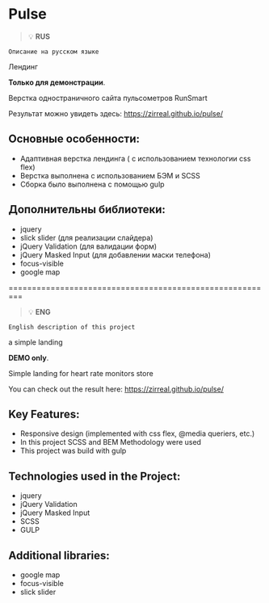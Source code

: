 # Pulse

> :bulb: **RUS** 

``` Описание на русском языке ```

Лендинг 

**Только для демонстрации**.  

Верстка одностраничного сайта пульсометров RunSmart

Результат можно увидеть здесь: https://zirreal.github.io/pulse/
 

## Основные особенности:
- Адаптивная верстка лендинга ( с использованием технологии css flex)
- Верстка выполнена с использованием БЭМ и SCSS
- Сборка было выполнена с помощью gulp

## Дополнительны библиотеки:
- jquery 
- slick slider (для реализации слайдера)
- jQuery Validation (для валидации форм)
- jQuery Masked Input (для добавлении маски телефона)
- focus-visible
- google map



=========================================================


> :bulb: **ENG** 

``` English description of this project ```

a simple landing

**DEMO only**.  

Simple landing for heart rate monitors store

You can check out the result here: https://zirreal.github.io/pulse/
 

## Key Features:
- Responsive design (implemented with css flex, @media queriers, etc.)
- In this project SCSS and BEM Methodology were used
- This project was build with gulp

## Technologies used in the Project:
- jquery 
- jQuery Validation
- jQuery Masked Input 
- SCSS
- GULP

## Additional libraries:
- google map
- focus-visible
- slick slider


